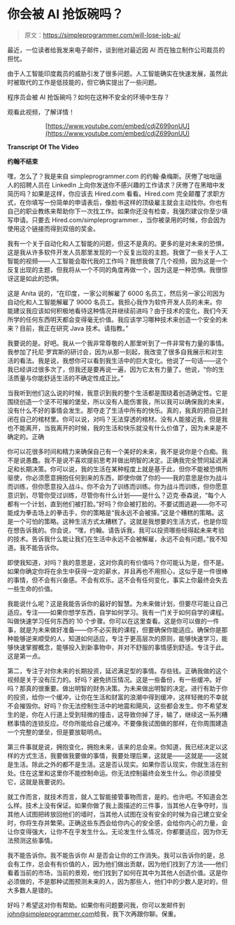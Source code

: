 # 你会被 AI 抢饭碗吗？

> 原文：<https://simpleprogrammer.com/will-lose-job-ai/>

最近，一位读者给我发来电子邮件，谈到他对最近因 AI 而在独立制作公司裁员的担忧。

由于人工智能印度裁员的威胁引发了很多问题。人工智能确实在快速发展，虽然此时被取代的工作是低技能的，但它确实提出了一些问题。

程序员会被 AI 抢饭碗吗？如何在这种不安全的环境中生存？

观看此视频，了解详情！

<center>

[https://www.youtube.com/embed/cdjZ699onUU](https://www.youtube.com/embed/cdjZ699onUU)

</center>

**Transcript Of The Video**

**约翰不结束**

嘿，怎么了？我是来自 simpleprogrammer.com 的约翰·桑梅斯。厌倦了咄咄逼人的招聘人员在 LinkedIn 上向你发送你不感兴趣的工作请求？厌倦了在黑暗中发简历吗？如果是这样，你应该去 Hired.com 看看。Hired.com 完全颠覆了求职方式，在你填写一份简单的申请表后，像脸书这样的顶级雇主就会主动找你。你也有自己的职业教练来帮助你下一次找工作。如果你还没有检查，我强烈建议你至少填写申请。只要去 Hired.com/simpleprogrammer.，当你被录用的时候，你会因为使用这个链接而得到双倍的奖金。

我有一个关于自动化和人工智能的问题，但这不是真的。更多的是对未来的恐惧，这是我从许多软件开发人员那里发现的一个反复出现的主题。我做了一些关于人工智能的视频——人工智能会取代我的工作吗？我想我做了几个视频，因为这是一个反复出现的主题，但我将从一个不同的角度再做一个，因为这是一种恐惧。我很惊讶这是如此的恐惧。

这是 Anita 说的，“在印度，一家公司解雇了 6000 名员工，然后另一家公司因为自动化和人工智能解雇了 9000 名员工。我担心我作为软件开发人员的未来。你能建议我应该如何积极地看待这种情况并继续前进吗？由于技术的变化，我们今天所学的任何东西明天都会变得毫无价值。我应该学习哪种技术来创造一个安全的未来？目前，我正在研究 Java 技术。请指教。”

我要说的是。好吧。我从一个我非常尊敬的人那里听到了一件非常有力量的事情。我参加了托尼·罗宾斯的研讨会，因为从那一刻起，我改变了很多自我展示和对生活的看法。我是说，我想你可以看到我生活中的巨大变化。他说了一句话——这个我已经讲过很多次了，但我还是要再说一遍，因为它太有力量了。他说，“你的生活质量与你能舒适生活的不确定性成正比。”

当我听到他们这么说的时候，我意识到我的整个生活都是围绕着创造确定性。它是围绕创造一个坚不可摧的堡垒，所以没有人能伤害我，所以我可以确保我的未来，没有什么不好的事情会发生。那夺走了生活中所有的快乐。真的，我真的把自己封闭在自己的棺材里。你可以说，对吗？无法穿透的棺材。没有人能接近我，但是我也不能离开，当我离开的时候，我的生活和快乐就没有什么价值了，因为未来是不确定的。正确

你可以花很多时间和精力来确保自己有一个美好的未来，我不是说你是个白痴。我不是说愚蠢。我不是说不喜欢提前思考并做出明智的决定。正确我完全赞同延迟满足和长期决策。你可以说，我的生活在某种程度上就是基于此，但你不能被恐惧所驱使，你必须愿意拥抱任何到来的东西，即使你做了你的——我的意思是你为战斗而训练，但你愿意投入战斗。你不会为了训练而训练。你为战斗而训练，但你愿意意识到，尽管你受过训练，尽管你有什么计划——是什么？迈克·泰森说，“每个人都有一个计划，直到他们被打脸。”好吗？你会被打脸的。不要试图逃避——你不可能成为拳击场上的拳击手，你的策略是“我永远不会被揍。”这是个糟糕的策略。这是一个可怕的策略。这种生活方式太糟糕了。这就是我想要的生活方式，也是你现在想告诉我的。你会说，“嘿，约翰。请告诉我，我可以投资哪些经得起未来考验的技术。告诉我什么能让我们在生活中永远不会被解雇，永远不会有问题。”我不知道。我不能告诉你。

即使我知道，对吗？我的意思是，这对你真的有价值吗？你可能认为是，但不是。如果你确定你将在余生中获得一定的薪水，并且再也不用担心，这似乎是一件很棒的事情，但不会有兴奋感。不会有欢乐。这不会有任何变化，事实上你最终会失去一些生命的价值。

我能说什么呢？这是我能告诉你的最好的智慧。为未来做计划，但要尽可能让自己适应。专注——如果你想学东西，自学如何学习。我有一门关于如何自学的课程。叫做快速学习任何东西的 10 个步骤。你可以在这里查看。这是你可以做的一件事，就是为未来做好准备——你不必买我的课程，但要确保你能适应。确保你是那种能够逆来顺受的人，知道如何适应，专注于更高层次的原则，能够快速学习，能够快速掌握概念，能够投入到新事物中，并对不舒服的事情感到舒适。专注于此。这是第一点。

第二，专注于对你未来的长期投资，延迟满足型的事情。存些钱。正确我做的这个视频是关于没有压力的。好吗？避免挤压情况。这是一些备份，有一些缓冲。好吗？那真的很重要。做出明智的财务决策。为未来做出明智的决定。进行有助于你的投资，给你一个缓冲，让你在生活和财富的浪潮中得到缓冲，这样轻微的不幸就不会摧毁你。好吗？你无法控制生活中的地震和飓风，这些都会发生。你不希望发生的是，你在人行道上受到轻微的撞击，这导致你掉了牙，输了，继续这一系列糟糕事情的连锁反应。尽你所能给自己缓冲。不要像我试图做的那样，在你周围建造一个完整的堡垒，但是要放聪明点。

第三件事就是说，拥抱变化，拥抱未来，该来的总会来。你知道，我已经决定以这样的方式生活，我要做我要做的事情，我要处理后果，这就是——这就是——这就是生活。除此之外的都不是生活。这是否认现实。如果你否认现实，你就生活在别处。住在这里和这里你不能控制命运。你无法控制最终会发生什么。你必须接受它，这就是我要说的。

就工作而言，就技术而言，就人工智能接管事物而言，是的。也许吧。不知道会怎么样。技术上没有保证。如果你做了我上面描述的三件事，当其他人在争夺时，当其他人试图把砖放回他们的墙时，当其他人试图在没有安全的时候为自己建立安全时，你将生存并繁荣。正确这些东西会给你内心的安全感，会给你内心的力量，会让你变得强大，让你不在乎发生什么。无论发生什么情况，你都要适应，因为你无法预测这些事情。

我不能告诉你。我不能告诉你 AI 是否会让你的工作消失。我可以告诉你的是，总会有工作，总会有有价值的人，因为他们做出贡献，因为他们找到了方法——他们看着当前的市场，当前的景观，他们找到了如何在其中为其他人创造价值。这是你必须做的，不是那种试图预测未来的人，因为那些人，他们中的少数人是对的，但大多数人是错的。

好吗？希望这对你有帮助。如果你有问题要问我，你可以发邮件到[john@simpleprogrammer.com](mailto:john@simpleprogrammer.com)给我，我下次再跟你聊。保重。